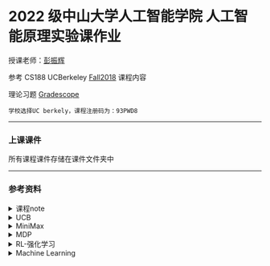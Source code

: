 # 2022 级中山大学人工智能学院 人工智能原理实验课作业

授课老师：[彭振辉](https://zhenhuipeng.com/ "Markdown")

参考 CS188 UCBerkeley [Fall2018](https://inst.eecs.berkeley.edu/~cs188/fa18/index.html "Markdown") 课程内容

理论习题 [Gradescope](https://www.gradescope.com/courses/33660 "Markdown")

    学校选择UC berkely，课程注册码为：93PWD8

---

### 上课课件

所有课程课件存储在课件文件夹中

---

### 参考资料

<details>
  <summary> 课程note</summary>

由知乎好心用户经过教授授权后翻译

1. [课程 note-1](https://zhuanlan.zhihu.com/p/61895500 "Markdown")
2. [课程 note-2](https://zhuanlan.zhihu.com/p/64368643 "Markdown")
3. [课程 note-3](https://zhuanlan.zhihu.com/p/148256240 "Markdown")
4. [课程 note-4](https://zhuanlan.zhihu.com/p/272652797 "Markdown")

</details>

<details>
  <summary>UCB</summary>

1. [UCB 算法](https://zhuanlan.zhihu.com/p/589652397 "Markdown")
2. [UCB 案例+代码](https://zhuanlan.zhihu.com/p/32356077 "Markdown")

</details>

<details>
  <summary>MiniMax</summary>

1. [alpha-beta 详细推导和讲解](https://blog.csdn.net/weixin_42165981/article/details/103263211 "Markdown")

</details>

<details>
  <summary>MDP</summary>

1.  [MDP 笔记总结](https://github.com/SueBwj/CS188/blob/main/MDP.pdf "Markdown")
2.  [Markov decision process](https://medium.com/@ngao7/markov-decision-process-basics-3da5144d3348 "Markdown") MDP 基础概念介绍和代码示例
3.  [MDP: Value Iteration](https://zhuanlan.zhihu.com/p/33229439 "Markdown")
4.  [MDP: Value Iteration with code implementation](https://medium.com/@ngao7/markov-decision-process-value-iteration-2d161d50a6ff "Markdown")
5.  [MDP: policy iteration with code implementation](https://medium.com/@ngao7/markov-decision-process-policy-iteration-42d35ee87c82 "Markdown")

6.  关于 project3 task4 中 [Prioritized Sweeping Value Iteration](https://github.com/SueBwj/CS188/blob/main/reinforcement/NIPS-1992-memory-based-reinforcement-learning-efficient-computation-with-prioritized-sweeping-Paper.pdf "Markdown") 算法的介绍

</details>

<details>
  <summary>RL-强化学习</summary>

1.  note10 - [Exploration and Exploitation](https://github.com/SueBwj/CS188/blob/main/Exploration%20and%20Exploitation.pdf "Markdown")
2.  note11 - [Reinforcement Learning](https://github.com/SueBwj/CS188/blob/main/Reinforcement%20Learning.pdf "Markdown")
3.  [model-based ADP learner with code implementation](https://medium.com/@ngao7/reinforcement-learning-model-based-adp-learner-with-code-implementation-6ad73867fb1e "Markdown")
4.  [Model-free MC learner with code implementation](https://medium.com/@ngao7/reinforcement-learning-model-free-mc-learner-with-code-implementation-f9f475296dcb "Markdown") -- Monte Carlo 蒙特卡洛
5.  [Reinforcement learning: concepts of Q-learning](https://medium.com/@ngao7/reinforcement-learning-concepts-of-q-learning-22f2659525fd "Markdown")
6.  [Reinforcement learning: Q-learner with detailed example and code implementation](https://medium.com/@ngao7/reinforcement-learning-q-learner-with-detailed-example-and-code-implementation-f7578976473c#8db0 "Markdown")

</details>

<details>
  <summary>Machine Learning</summary>

1. [RNN 详解](https://blog.csdn.net/peaunt1/article/details/126334471 "Markdown")
</details>

